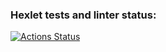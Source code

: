 ### Hexlet tests and linter status:
[![Actions Status](https://github.com/Umeda13/frontend-project-44/actions/workflows/hexlet-check.yml/badge.svg)](https://github.com/Umeda13/frontend-project-44/actions)